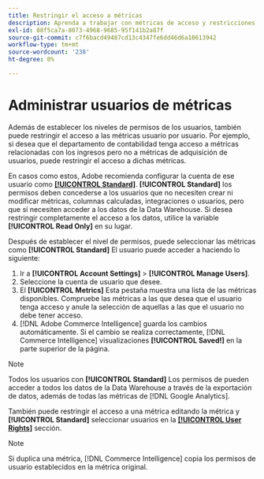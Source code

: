 ```yaml
---
title: Restringir el acceso a métricas
description: Aprenda a trabajar con métricas de acceso y restricciones.
exl-id: 88f5ca7a-8073-4968-9685-95f141b2a87f
source-git-commit: c7f6bacd49487cd13c4347fe6dd46d6a10613942
workflow-type: tm+mt
source-wordcount: '238'
ht-degree: 0%

---
```


# Administrar usuarios de métricas

Además de establecer los niveles de permisos de los usuarios, también puede restringir el acceso a las métricas usuario por usuario. Por ejemplo, si desea que el departamento de contabilidad tenga acceso a métricas relacionadas con los ingresos pero no a métricas de adquisición de usuarios, puede restringir el acceso a dichas métricas.

En casos como estos, Adobe recomienda configurar la cuenta de ese usuario como **[[!UICONTROL Standard]](../../administrator/user-management/user-management.md)**. **[!UICONTROL Standard]** los permisos deben concederse a los usuarios que no necesiten crear ni modificar métricas, columnas calculadas, integraciones o usuarios, pero que sí necesiten acceder a los datos de la Data Warehouse. Si desea restringir completamente el acceso a los datos, utilice la variable **[!UICONTROL Read Only]** en su lugar.

Después de establecer el nivel de permisos, puede seleccionar las métricas como **[!UICONTROL Standard]** El usuario puede acceder a haciendo lo siguiente:

1. Ir a **[!UICONTROL Account Settings]** > **[!UICONTROL Manage Users]**.
1. Seleccione la cuenta de usuario que desee.
1. El **[!UICONTROL Metrics]** Esta pestaña muestra una lista de las métricas disponibles. Compruebe las métricas a las que desea que el usuario tenga acceso y anule la selección de aquellas a las que el usuario no debe tener acceso.
1. [!DNL Adobe Commerce Intelligence] guarda los cambios automáticamente. Si el cambio se realiza correctamente, [!DNL Commerce Intelligence] visualizaciones **[!UICONTROL Saved!]** en la parte superior de la página.

>[!NOTE]
>
>Todos los usuarios con **[!UICONTROL Standard]** Los permisos de pueden acceder a todos los datos de la Data Warehouse a través de la exportación de datos, además de todas las métricas de [!DNL Google Analytics].

También puede restringir el acceso a una métrica editando la métrica y **[!UICONTROL Standard]** seleccionar usuarios en la **[[!UICONTROL User Rights]](../../data-user/reports/ess-manage-data-metrics.md)** sección.

>[!NOTE]
>
>Si duplica una métrica, [!DNL Commerce Intelligence] copia los permisos de usuario establecidos en la métrica original.
